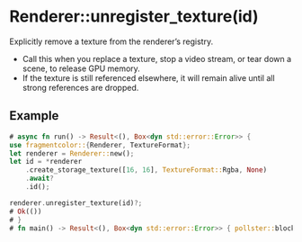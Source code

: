 # Renderer::unregister_texture(id)

Explicitly remove a texture from the renderer’s registry.

- Call this when you replace a texture, stop a video stream, or tear down a scene, to release GPU memory.
- If the texture is still referenced elsewhere, it will remain alive until all strong references are dropped.

## Example
```rust
# async fn run() -> Result<(), Box<dyn std::error::Error>> {
use fragmentcolor::{Renderer, TextureFormat};
let renderer = Renderer::new();
let id = *renderer
    .create_storage_texture([16, 16], TextureFormat::Rgba, None)
    .await?
    .id();

renderer.unregister_texture(id)?;
# Ok(())
# }
# fn main() -> Result<(), Box<dyn std::error::Error>> { pollster::block_on(run()) }
```
